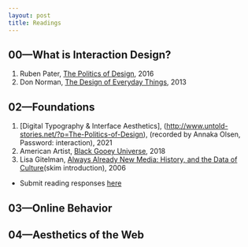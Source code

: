 ```yaml
---
layout: post
title: Readings
---
```


## 00—What is Interaction Design?
1. Ruben Pater, [The Politics of Design](http://www.untold-stories.net/?p=The-Politics-of-Design), 2016 
2. Don Norman, [The Design of Everyday Things](https://web.media.mit.edu/~ascii/papers/norman_chapter1_2013.pdf), 2013


## 02—Foundations
1. [Digital Typography & Interface Aesthetics], (http://www.untold-stories.net/?p=The-Politics-of-Design), (recorded by Annaka Olsen, Password: interaction), 2021
2. American Artist, [Black Gooey Universe](https://unbag.net/end/black-gooey-universe/), 2018 
3. Lisa Gitelman, [Always Already New Media: History, and the Data of Culture](http://www.untold-stories.net/?p=The-Politics-of-Design)(skim introduction), 2006 
- Submit reading responses [here](https://docs.google.com/document/d/14SPURa9guJwSUJS3rdpiQyJd6Df_6NxKSDGkP5HI5f8)

## 03—Online Behavior

## 04—Aesthetics of the Web
